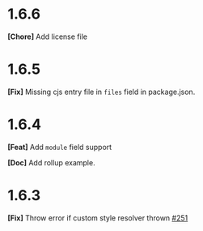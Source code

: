 # 1.6.6
**[Chore]** Add license file

# 1.6.5
**[Fix]** Missing cjs entry file in `files` field in package.json.

# 1.6.4
**[Feat]** Add `module` field support

**[Doc]** Add rollup example.

# 1.6.3
**[Fix]** Throw error if custom style resolver thrown [#251](https://github.com/Brooooooklyn/ts-import-plugin/issues/251)
